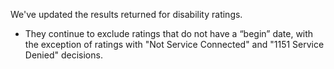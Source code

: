 We've updated the results returned for disability ratings.

* They continue to exclude ratings that do not have a “begin” date, with the exception of ratings with "Not Service Connected" and "1151 Service Denied" decisions.
